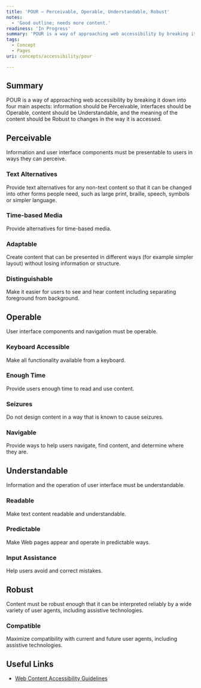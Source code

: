 ```yaml
---
title: 'POUR – Perceivable, Operable, Understandable, Robust'
notes:
  - 'Good outline; needs more content.'
readiness: 'In Progress'
summary: 'POUR is a way of approaching web accessibility by breaking it down into four main aspects: information should be Perceivable, interfaces should be Operable, content should be Understandable, and the meaning of the content should be Robust to changes in the way it is accessed.'
tags:
  - Concept
  - Pages
uri: concepts/accessibility/pour

---
```

## Summary

POUR is a way of approaching web accessibility by breaking it down into four main aspects: information should be Perceivable, interfaces should be Operable, content should be Understandable, and the meaning of the content should be Robust to changes in the way it is accessed.

## Perceivable

Information and user interface components must be presentable to users in ways they can perceive.

### Text Alternatives

Provide text alternatives for any non-text content so that it can be changed into other forms people need, such as large print, braille, speech, symbols or simpler language.

### Time-based Media

Provide alternatives for time-based media.

### Adaptable

Create content that can be presented in different ways (for example simpler layout) without losing information or structure.

### Distinguishable

Make it easier for users to see and hear content including separating foreground from background.

## Operable

User interface components and navigation must be operable.

### Keyboard Accessible

Make all functionality available from a keyboard.

### Enough Time

Provide users enough time to read and use content.

### Seizures

Do not design content in a way that is known to cause seizures.

### Navigable

Provide ways to help users navigate, find content, and determine where they are.

## Understandable

Information and the operation of user interface must be understandable.

### Readable

Make text content readable and understandable.

### Predictable

Make Web pages appear and operate in predictable ways.

### Input Assistance

Help users avoid and correct mistakes.

## Robust

Content must be robust enough that it can be interpreted reliably by a wide variety of user agents, including assistive technologies.

### Compatible

Maximize compatibility with current and future user agents, including assistive technologies.

## Useful Links

-   [Web Content Accessibility Guidelines](http://www.w3.org/TR/WCAG/)

